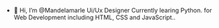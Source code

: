 - 👋 Hi, I’m @Mandelamarle Ui/Ux Designer 
Currently learing Python. for Web Development including HTML, CSS and JavaScript..

<!---
Mandelamarle/Mandelamarle is a ✨ special ✨ repository because its `README.md` (this file) appears on your GitHub profile.
You can click the Preview link to take a look at your changes..
---->
